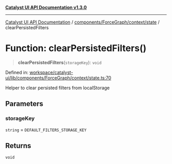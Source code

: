 [**Catalyst UI API Documentation v1.3.0**](../../../../../README.md)

---

[Catalyst UI API Documentation](../../../../../README.md) / [components/ForceGraph/context/state](../README.md) / clearPersistedFilters

# Function: clearPersistedFilters()

> **clearPersistedFilters**(`storageKey`): `void`

Defined in: [workspace/catalyst-ui/lib/components/ForceGraph/context/state.ts:70](https://github.com/TheBranchDriftCatalyst/catalyst-ui/blob/main/lib/components/ForceGraph/context/state.ts#L70)

Helper to clear persisted filters from localStorage

## Parameters

### storageKey

`string` = `DEFAULT_FILTERS_STORAGE_KEY`

## Returns

`void`
